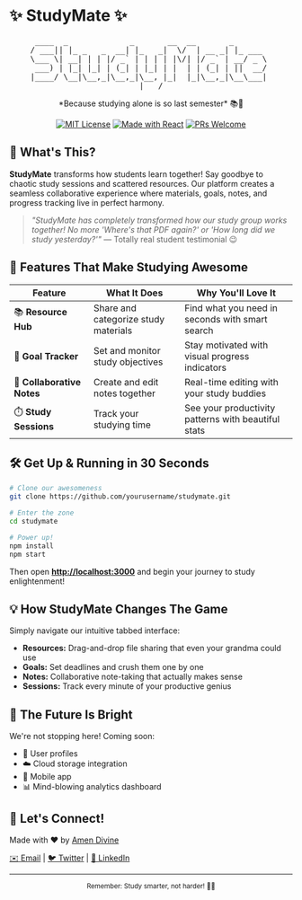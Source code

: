 # ✨ StudyMate ✨

<div align="center">
<pre>
 ____  _             _       __  __       _        
/ ___|| |_ _   _  __| |_   _|  \/  | __ _| |_ ___  
\___ \| __| | | |/ _` | | | | |\/| |/ _` | __/ _ \ 
 ___) | |_| |_| | (_| | |_| | |  | | (_| | ||  __/ 
|____/ \__|\__,_|\__,_|\__, |_|  |_|\__,_|\__\___| 
                       |___/                       
</pre>
</div>
<div align="center">
*Because studying alone is so last semester* 📚💫

[![MIT License](https://img.shields.io/badge/License-MIT-blue.svg)](LICENSE)
[![Made with React](https://img.shields.io/badge/Made_with-React-61DAFB?logo=react&logoColor=white)](https://reactjs.org/)
[![PRs Welcome](https://img.shields.io/badge/PRs-welcome-brightgreen.svg)](http://makeapullrequest.com)

</div>

## 🚀 What's This?

**StudyMate** transforms how students learn together! Say goodbye to chaotic study sessions and scattered resources. Our platform creates a seamless collaborative experience where materials, goals, notes, and progress tracking live in perfect harmony.

> _"StudyMate has completely transformed how our study group works together! No more 'Where's that PDF again?' or 'How long did we study yesterday?'"_ — Totally real student testimonial 😉

## 🌟 Features That Make Studying Awesome

| Feature | What It Does | Why You'll Love It |
|---------|-------------|-------------------|
| 📚 **Resource Hub** | Share and categorize study materials | Find what you need in seconds with smart search |
| 🎯 **Goal Tracker** | Set and monitor study objectives | Stay motivated with visual progress indicators |
| 📝 **Collaborative Notes** | Create and edit notes together | Real-time editing with your study buddies |
| ⏱️ **Study Sessions** | Track your studying time | See your productivity patterns with beautiful stats |

## 🛠️ Get Up & Running in 30 Seconds

```bash
# Clone our awesomeness
git clone https://github.com/yourusername/studymate.git

# Enter the zone
cd studymate

# Power up!
npm install
npm start
```

Then open **[http://localhost:3000](http://localhost:3000)** and begin your journey to study enlightenment!

## 💡 How StudyMate Changes The Game

Simply navigate our intuitive tabbed interface:

- **Resources:** Drag-and-drop file sharing that even your grandma could use
- **Goals:** Set deadlines and crush them one by one
- **Notes:** Collaborative note-taking that actually makes sense
- **Sessions:** Track every minute of your productive genius

## 🔮 The Future Is Bright

We're not stopping here! Coming soon:
- 👤 User profiles
- ☁️ Cloud storage integration
- 📱 Mobile app
- 📊 Mind-blowing analytics dashboard

## 👋 Let's Connect!

Made with ❤️ by [Amen Divine](https://github.com/amen-ikamba)

[✉️ Email](mailto:iamendivine@gmail.com) | [🐦 Twitter](https://twitter.com/AmenIkamba) | [💼 LinkedIn](https://linkedin.com/in/amen123)

---

<div align="center">
<sub>Remember: Study smarter, not harder! 🧠✨</sub>
</div>
